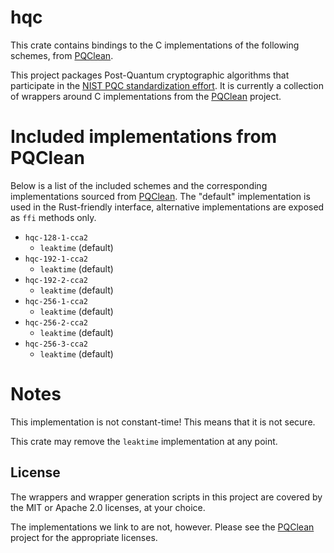 # hqc

This crate contains bindings to the C implementations of the following schemes,
from [PQClean][pqclean].

This project packages Post-Quantum cryptographic algorithms that participate in
the [NIST PQC standardization effort][nistpqc]. It is currently a collection of
wrappers around C implementations from the [PQClean][pqclean] project.

# Included implementations from PQClean

Below is a list of the included schemes and the corresponding implementations
sourced from [PQClean][pqclean]. The "default" implementation is used in the
Rust-friendly interface, alternative implementations are exposed as ``ffi``
methods only.

 * ``hqc-128-1-cca2``
    * ``leaktime`` (default)
 * ``hqc-192-1-cca2``
    * ``leaktime`` (default)
 * ``hqc-192-2-cca2``
    * ``leaktime`` (default)
 * ``hqc-256-1-cca2``
    * ``leaktime`` (default)
 * ``hqc-256-2-cca2``
    * ``leaktime`` (default)
 * ``hqc-256-3-cca2``
    * ``leaktime`` (default)

# Notes
This implementation is not constant-time!
This means that it is not secure.

This crate may remove the ``leaktime`` implementation at any point.


## License

The wrappers and wrapper generation scripts in this project are covered by the
MIT or Apache 2.0 licenses, at your choice.

The implementations we link to are not, however. Please see the [PQClean][pqclean]
project for the appropriate licenses.

[pqclean]: https://github.com/PQClean/PQClean/
[nistpqc]: https://nist.gov/pqc/
